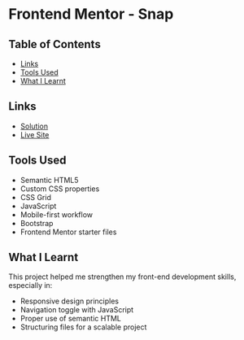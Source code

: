 
# Frontend Mentor - Snap


## Table of Contents
- [Links](#links)
- [Tools Used](#tools-used)
- [What I Learnt](#what-i-learnt)

## Links

- [Solution](https://github.com/niniola-creator/niniola-creator.github.io/blob/main/index.html)
- [Live Site ](https://niniola-creator.github.io)


## Tools Used

- Semantic HTML5
- Custom CSS properties
- CSS Grid
- JavaScript
- Mobile-first workflow
- Bootstrap
- Frontend Mentor starter files

## What I Learnt

This project helped me strengthen my front-end development skills, especially in:
- Responsive design principles
- Navigation toggle with JavaScript
- Proper use of semantic HTML
- Structuring files for a scalable project



